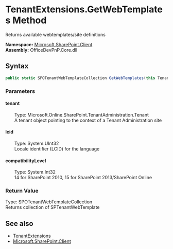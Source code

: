 # TenantExtensions.GetWebTemplates Method  
 Returns available webtemplates/site definitions   

**Namespace:** [Microsoft.SharePoint.Client](Microsoft.SharePoint.Client.md)  
**Assembly:** OfficeDevPnP.Core.dll  
## Syntax
```C#
public static SPOTenantWebTemplateCollection GetWebTemplates(this Tenant tenant, UInt32 lcid, Int32 compatibilityLevel)
```
### Parameters
#### tenant  
&emsp;&emsp;Type: Microsoft.Online.SharePoint.TenantAdministration.Tenant  
&emsp;&emsp;A tenant object pointing to the context of a Tenant Administration site  

  

#### lcid  
&emsp;&emsp;Type: System.UInt32  
&emsp;&emsp;Locale identifier (LCID) for the language  

  

#### compatibilityLevel  
&emsp;&emsp;Type: System.Int32  
&emsp;&emsp;14 for SharePoint 2010, 15 for SharePoint 2013/SharePoint Online  

  

### Return Value
Type: SPOTenantWebTemplateCollection  
Returns collection of SPTenantWebTemplate  


## See also
- [TenantExtensions](Microsoft.SharePoint.Client.TenantExtensions.md) 
- [Microsoft.SharePoint.Client](Microsoft.SharePoint.Client.md) 
